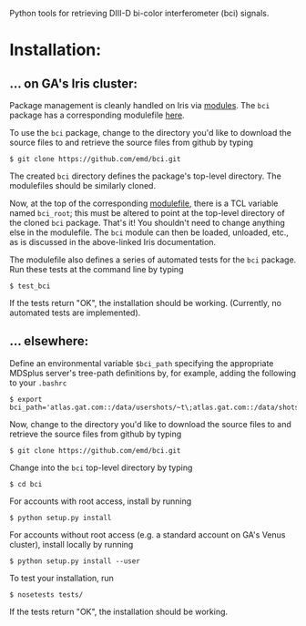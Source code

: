 Python tools for retrieving DIII-D bi-color interferometer (bci) signals.


Installation:
=============


... on GA's Iris cluster:
-------------------------
Package management is cleanly handled on Iris via
[modules](https://diii-d.gat.com/diii-d/Iris#Environment_modules).
The `bci` package has a corresponding modulefile
[here](https://github.com/emd/modulefiles).

To use the `bci` package, change to the directory
you'd like to download the source files to and
retrieve the source files from github by typing

    $ git clone https://github.com/emd/bci.git

The created `bci` directory defines the
package's top-level directory.
The modulefiles should be similarly cloned.

Now, at the top of the corresponding
[modulefile](https://github.com/emd/modulefiles/blob/master/bci),
there is a TCL variable named `bci_root`;
this must be altered to point at the
top-level directory of the cloned `bci` package.
That's it! You shouldn't need to change anything else in
the modulefile. The `bci` module can
then be loaded, unloaded, etc., as is discussed in the
above-linked Iris documentation.

The modulefile also defines a series of automated tests
for the `bci` package. Run these tests at the command line
by typing

    $ test_bci

If the tests return "OK", the installation should be working.
(Currently, no automated tests are implemented).


... elsewhere:
--------------
Define an environmental variable `$bci_path` specifying
the appropriate MDSplus server's tree-path definitions
by, for example, adding the following to your `.bashrc`

    $ export bci_path='atlas.gat.com::/data/usershots/~t\;atlas.gat.com::/data/shots/~t/~f~e/~d~c\;atlas.gat.com::/data/orphans/\;atlas.gat.com::/data/models/~t'

Now, change to the directory you'd like to download the source files to
and retrieve the source files from github by typing

    $ git clone https://github.com/emd/bci.git

Change into the `bci` top-level directory by typing

    $ cd bci

For accounts with root access, install by running

    $ python setup.py install

For accounts without root access (e.g. a standard account on GA's Venus
cluster), install locally by running

    $ python setup.py install --user

To test your installation, run

    $ nosetests tests/

If the tests return "OK", the installation should be working.
